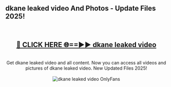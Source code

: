 <h2>dkane leaked video And Photos - Update Files 2025!</h2>
<br>
<div align="center">
<h2><a href="https://betterlinks.top/A2PfLJ" rel="nofollow">🔴 CLICK HERE 🌐==►► dkane leaked video</a></h2>
<br>
Get dkane leaked video and all content. Now you can access all videos and pictures of dkane leaked video. New Updated Files 2025!
<br>
<br>
<a href="https://betterlinks.top/A2PfLJ" rel="nofollow" data-target="animated-image.originalLink"><img src="https://i.imgur.com/dJHk4Zq.gif" alt="dkane leaked video OnlyFans" style="max-width: 100%; display: inline-block;" data-target="animated-image.originalImage"></a>
</div>
<br>